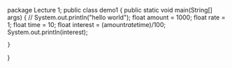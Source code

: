 package Lecture 1;
public class demo1 {
	public static void main(String[] args) {
	//	System.out.println("hello world");
		float amount = 1000;
		float rate = 1;
		float time = 10;
		float interest = (amount*rate*time)/100;
		System.out.println(interest);
		
	}
}
